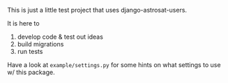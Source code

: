 This is just a little test project that uses django-astrosat-users.

It is here to

1. develop code & test out ideas
2. build migrations
3. run tests

Have a look at `example/settings.py` for some hints on what settings to use w/ this package.
